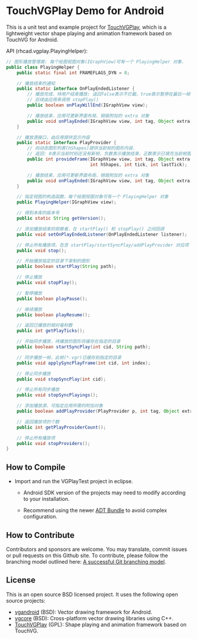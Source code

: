 # TouchVGPlay Demo for Android

This is a unit test and example project for [TouchVGPlay][vgplay], which is a lightweight vector shape playing and animation framework based on TouchVG for Android.

API (rhcad.vgplay.PlayingHelper):

```Java
// 图形播放管理类: 每个绘图视图对象(IGraphView)可有一个 PlayingHelper 对象.
public class PlayingHelper {
    public static final int FRAMEFLAGS_DYN = 8;

    // 播放结束的通知
    public static interface OnPlayEndedListener {
        // 播放完成，待用户结束播放: 返回false表示不拦截，true表示暂停在最后一帧，
        // 后续由应用来调用 stopPlay()
        public boolean onPlayWillEnd(IGraphView view);

        // 播放结束，应用可更新界面布局、销毁附加的 extra 对象
        public void onPlayEnded(IGraphView view, int tag, Object extra);
    }

    // 播放源接口，由应用提供显示内容
    public static interface PlayProvider {
        // 向动态图形列表(hShapes)提供当前帧的图形内容.
        // 返回: 0表示当前时刻还没有新帧，负数表示播放结束，正数表示已填充当前帧图形
        public int provideFrame(IGraphView view, int tag, Object extra,
                                int hShapes, int tick, int lastTick);

        // 播放结束，应用可更新界面布局、销毁附加的 extra 对象
        public void onPlayEnded(IGraphView view, int tag, Object extra);
    }

    // 指定视图的构造函数，每个绘图视图对象可有一个 PlayingHelper 对象
    public PlayingHelper(IGraphView view);

    // 得到本库的版本号
    public static String getVersion();

    // 添加播放结束的观察者，在 startPlay() 和 stopPlay() 之间回调
    public void setOnPlayEndedListener(OnPlayEndedListener listener);

    // 停止所有播放项，包含 startPlay/startSyncPlay/addPlayProvider 对应项
    public void stop();

    // 开始播放指定的目录下录制的图形
    public boolean startPlay(String path);

    // 停止播放
    public void stopPlay();

    // 暂停播放
    public boolean playPause();

    // 继续播放
    public boolean playResume();

    // 返回已播放的相对毫秒数
    public int getPlayTicks();

    // 开始同步播放，待播放的图形将缓存在指定的目录
    public boolean startSyncPlay(int cid, String path);

    // 同步播放一帧，此帧(*.vgr)已缓存到指定的目录
    public void applySyncPlayFrame(int cid, int index);

    // 停止同步播放
    public void stopSyncPlay(int cid);

    // 停止所有同步播放
    public void stopSyncPlayings();

    // 添加播放源，可指定应用所需的附加对象
    public boolean addPlayProvider(PlayProvider p, int tag, Object extra);

    // 返回播放项的个数
    public int getPlayProviderCount();

    // 停止所有播放项
    public void stopProviders();
}
```

## How to Compile

- Import and run the VGPlayTest project in eclipse.

  - Android SDK version of the projects may need to modify according to your installation.
  
  - Recommend using the newer [ADT Bundle](http://developer.android.com/sdk/index.html) to avoid complex configuration.

## How to Contribute

Contributors and sponsors are welcome. You may translate, commit issues or pull requests on this Github site.
To contribute, please follow the branching model outlined here: [A successful Git branching model](http://nvie.com/posts/a-successful-git-branching-model/).

## License

This is an open source BSD licensed project. It uses the following open source projects:

- [vgandroid](https://github.com/rhcad/vgandroid) (BSD): Vector drawing framework for Android.
- [vgcore](https://github.com/rhcad/vgcore) (BSD): Cross-platform vector drawing libraries using C++.
- [TouchVGPlay][vgplay] (GPL): Shape playing and animation framework based on TouchVG.

[vgplay]: https://github.com/rhcad/vgplay
